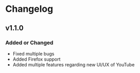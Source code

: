 # Changelog

## v1.1.0

### Added or Changed
- Fixed multiple bugs
- Added Firefox support
- Added multiple features regarding new UI/UX of YouTube
